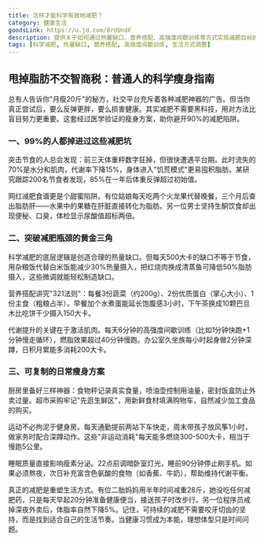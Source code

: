 ```yaml
---
title: 怎样才能科学有效地减肥？
category: 健康生活
goodsLink: https://u.jd.com/8rUUndF
description: 提供关于如何通过热量缺口、营养搭配、高强度间歇训练等方式实现减肥目标的信息，是很多人感兴趣的领域。
tags: [科学减肥, 热量缺口, 营养搭配, 高强度间歇训练, 生活方式调整]
---
```

##  甩掉脂肪不交智商税：普通人的科学瘦身指南
 
 总有人告诉你"月瘦20斤"的秘方，社交平台充斥着各种减肥神器的广告。但当你真正尝试后，要么反弹更胖，要么损害健康。其实减肥不需要黑科技，用对方法比盲目努力更重要。这套经过医学验证的瘦身方案，助你避开90%的减肥陷阱。
 
### 一、99%的人都掉进过这些减肥坑
 突击节食的人总会发现：前三天体重秤数字狂掉，但很快遭遇平台期。此时流失的70%是水分和肌肉，代谢率下降15%，身体进入"饥荒模式"更易囤积脂肪。某研究跟踪200名节食者发现，85%在一年后体重反弹超过初始值。
 
 网红减肥食谱更是个甜蜜陷阱。有位姑娘每天吃两个火龙果代替晚餐，三个月后查出脂肪肝——水果中的果糖在肝脏直接转化为脂肪。另一位男士坚持生酮饮食却出现便秘、口臭，体检显示尿酸值超标两倍。
 
### 二、突破减肥瓶颈的黄金三角
 科学减肥的底层逻辑是创造合理的热量缺口。但每天500大卡的缺口不等于节食，用杂粮饭代替白米饭能减少30%热量摄入，把红烧肉换成清蒸鱼可降低50%脂肪摄入，这些微调就能轻松制造缺口。
 
 营养搭配讲究"321法则"：每餐3份蔬菜（约200g）、2份优质蛋白（掌心大小）、1份主食（粗粮占半）。早餐加个水煮蛋能延长饱腹感3小时，下午茶换成10颗巴旦木比吃饼干少摄入150大卡。
 
 代谢提升的关键在于激活肌肉。每天6分钟的高强度间歇训练（比如1分钟快跑+1分钟慢走循环），燃脂效果超过40分钟慢跑。办公室久坐族每小时起身做2分钟深蹲，日积月累能多消耗200大卡。
 
### 三、可复制的日常瘦身方案
 厨房里备好三样神器：食物秤记录真实食量，喷油壶控制用油量，密封饭盒防止外卖过量。超市采购牢记"先逛生鲜区"，用新鲜食材填满购物车，自然减少加工食品的购买。
 
 运动不必拘泥于健身房。每天通勤提前两站下车快走，周末带孩子放风筝1小时，做家务时配合深蹲动作。这些"非运动消耗"每天能多燃烧300-500大卡，相当于慢跑5公里。
 
 睡眠质量直接影响瘦素分泌。22点前调暗卧室灯光，睡前90分钟停止刷手机。如果必须熬夜，次日补充富含色氨酸的食物（如香蕉、牛奶），帮助维持代谢平衡。
 
 真正的减肥是重塑生活方式。有位二胎妈妈用半年时间减重28斤，她没吃任何减肥药，只是每天早起20分钟准备健康便当，接送孩子时改步行。另一位程序员戒掉深夜外卖后，体脂率自然下降5%。记住，可持续的减肥不需要咬牙切齿的坚持，而是找到适合自己的生活节奏。当健康习惯成为本能，理想体型只是时间问题。